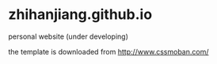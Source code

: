 # zhihanjiang.github.io

personal website (under developing)

the template is downloaded from http://www.cssmoban.com/
